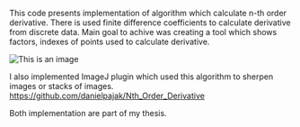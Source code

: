 This code presents implementation of algorithm which calculate n-th order derivative. There is used finite difference coefficients to calculate derivative from discrete data.
Main goal to achive was creating a tool which shows factors, indexes of points used to calculate derivative.

![This is an image](https://i.ibb.co/V3jxpLQ/Untitled.png)

I also implemented ImageJ plugin which used this algorithm to sherpen images or stacks of images. https://github.com/danielpajak/Nth_Order_Derivative

Both implementation are part of my thesis.
